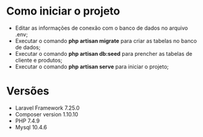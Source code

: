  # Como iniciar o projeto

 - Editar as informações de conexão com o banco de dados no arquivo .env;
 - Executar o comando **php artisan migrate** para criar as tabelas no banco de dados;
 - Executar o comando **php artisan db:seed** para prencher as tabelas de cliente e produtos;
 - Executar o comando **php artisan serve** para iniciar o projeto;
 
 # Versões
 - Laravel Framework 7.25.0
 - Composer version 1.10.10
 - PHP 7.4.9
 - Mysql 10.4.6
 
